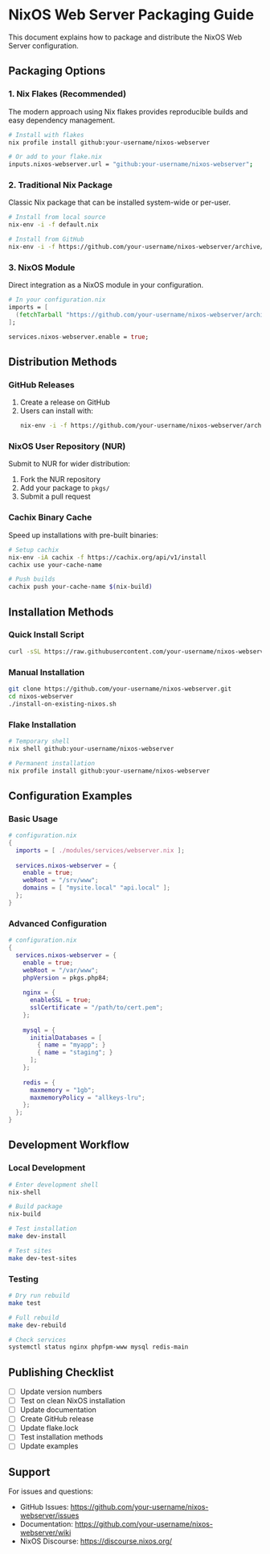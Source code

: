 # NixOS Web Server Packaging Guide

This document explains how to package and distribute the NixOS Web Server configuration.

## Packaging Options

### 1. Nix Flakes (Recommended)

The modern approach using Nix flakes provides reproducible builds and easy dependency management.

```bash
# Install with flakes
nix profile install github:your-username/nixos-webserver

# Or add to your flake.nix
inputs.nixos-webserver.url = "github:your-username/nixos-webserver";
```

### 2. Traditional Nix Package

Classic Nix package that can be installed system-wide or per-user.

```bash
# Install from local source
nix-env -i -f default.nix

# Install from GitHub
nix-env -i -f https://github.com/your-username/nixos-webserver/archive/main.tar.gz
```

### 3. NixOS Module

Direct integration as a NixOS module in your configuration.

```nix
# In your configuration.nix
imports = [
  (fetchTarball "https://github.com/your-username/nixos-webserver/archive/main.tar.gz")
];

services.nixos-webserver.enable = true;
```

## Distribution Methods

### GitHub Releases

1. Create a release on GitHub
2. Users can install with:
   ```bash
   nix-env -i -f https://github.com/your-username/nixos-webserver/archive/v1.0.0.tar.gz
   ```

### NixOS User Repository (NUR)

Submit to NUR for wider distribution:

1. Fork the NUR repository
2. Add your package to `pkgs/`
3. Submit a pull request

### Cachix Binary Cache

Speed up installations with pre-built binaries:

```bash
# Setup cachix
nix-env -iA cachix -f https://cachix.org/api/v1/install
cachix use your-cache-name

# Push builds
cachix push your-cache-name $(nix-build)
```

## Installation Methods

### Quick Install Script

```bash
curl -sSL https://raw.githubusercontent.com/your-username/nixos-webserver/main/install.sh | bash
```

### Manual Installation

```bash
git clone https://github.com/your-username/nixos-webserver.git
cd nixos-webserver
./install-on-existing-nixos.sh
```

### Flake Installation

```bash
# Temporary shell
nix shell github:your-username/nixos-webserver

# Permanent installation
nix profile install github:your-username/nixos-webserver
```

## Configuration Examples

### Basic Usage

```nix
# configuration.nix
{
  imports = [ ./modules/services/webserver.nix ];
  
  services.nixos-webserver = {
    enable = true;
    webRoot = "/srv/www";
    domains = [ "mysite.local" "api.local" ];
  };
}
```

### Advanced Configuration

```nix
# configuration.nix
{
  services.nixos-webserver = {
    enable = true;
    webRoot = "/var/www";
    phpVersion = pkgs.php84;
    
    nginx = {
      enableSSL = true;
      sslCertificate = "/path/to/cert.pem";
    };
    
    mysql = {
      initialDatabases = [
        { name = "myapp"; }
        { name = "staging"; }
      ];
    };
    
    redis = {
      maxmemory = "1gb";
      maxmemoryPolicy = "allkeys-lru";
    };
  };
}
```

## Development Workflow

### Local Development

```bash
# Enter development shell
nix-shell

# Build package
nix-build

# Test installation
make dev-install

# Test sites
make dev-test-sites
```

### Testing

```bash
# Dry run rebuild
make test

# Full rebuild
make dev-rebuild

# Check services
systemctl status nginx phpfpm-www mysql redis-main
```

## Publishing Checklist

- [ ] Update version numbers
- [ ] Test on clean NixOS installation
- [ ] Update documentation
- [ ] Create GitHub release
- [ ] Update flake.lock
- [ ] Test installation methods
- [ ] Update examples

## Support

For issues and questions:
- GitHub Issues: https://github.com/your-username/nixos-webserver/issues
- Documentation: https://github.com/your-username/nixos-webserver/wiki
- NixOS Discourse: https://discourse.nixos.org/
